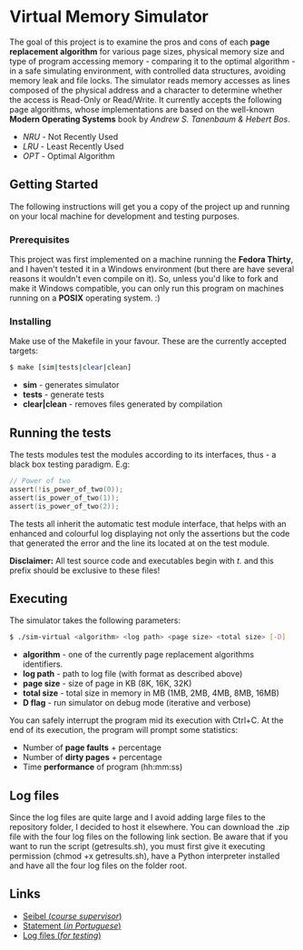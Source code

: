 # Virtual Memory Simulator

The goal of this project is to examine the pros and cons of each **page replacement algorithm** for various page sizes, physical memory size and type of program accessing memory - comparing it to the optimal algorithm - in a safe simulating environment, with controlled data structures, avoiding memory leak and file locks. The simulator reads memory accesses as lines composed of the physical address and a character to determine whether the access is Read-Only or Read/Write. It currently accepts the following page algorithms, whose implementations are based on the well-known **__Modern Operating Systems__** book by *Andrew S. Tanenbaum & Hebert Bos*.

* *NRU* - Not Recently Used
* *LRU* - Least Recently Used
* *OPT* - Optimal Algorithm

## Getting Started

The following instructions will get you a copy of the project up and running on your local machine for development and testing purposes.

### Prerequisites

This project was first implemented on a machine running the **Fedora Thirty**, and I haven't tested it in a Windows environment (but there are have several reasons it wouldn't even compile on it). So, unless you'd like to fork and make it Windows compatible, you can only run this program on machines running on a **POSIX** operating system. :)

### Installing

Make use of the Makefile in your favour. These are the currently accepted targets:

``` bash
$ make [sim|tests|clear|clean]
```

* **sim** - generates simulator
* **tests** - generate tests
* **clear|clean** - removes files generated by compilation

## Running the tests

The tests modules test the modules according to its interfaces, thus - a black box testing paradigm. E.g:

``` c
// Power of two
assert(!is_power_of_two(0));
assert(is_power_of_two(1));
assert(is_power_of_two(2));
```

The tests all inherit the automatic test module interface, that helps with an enhanced and colourful log displaying not only the assertions but the code that generated the error and the line its located at on the test module.

**Disclaimer:** All test source code and executables begin with *t.* and this prefix should be exclusive to these files!

## Executing

The simulator takes the following parameters:

``` bash
$ ./sim-virtual <algorithm> <log path> <page size> <total size> [-D]
```

* **algorithm** - one of the currently page replacement algorithms identifiers.
* **log path** - path to log file (with format as described above)
* **page size** - size of page in KB (8K, 16K, 32K)
* **total size** - total size in memory in MB (1MB, 2MB, 4MB, 8MB, 16MB)
* **D flag** - run simulator on debug mode (iterative and verbose)

You can safely interrupt the program mid its execution with Ctrl+C. At the end of its execution, the program will prompt some statistics:

* Number of **page faults** + percentage
* Number of **dirty pages** + percentage
* Time **performance** of program (hh:mm:ss)

## Log files

Since the log files are quite large and I avoid adding large files to the repository folder, I decided to host it elsewhere. You can download the .zip file with the four log files on the following link section. Be aware that if you want to run the script (getresults.sh), you must first give it executing permission (chmod +x getresults.sh), have a Python interpreter installed and have all the four log files on the folder root.

## Links

* [Seibel (*course supervisor*)](http://139.82.24.35/seibel/hp/)
* [Statement (*in Portuguese*)](https://drive.google.com/file/d/1fUyadkXQwtmSAcDa2FTxC0TYexYvmR2e/view?usp=sharing)
* [Log files (*for testing*)](https://drive.google.com/file/d/1s7By6hcJJ8N41QByLZVRp0rr6gXxdhQl/view?usp=sharing)
